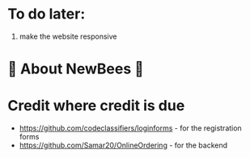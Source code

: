# To do later:

1. make the website responsive

# 🐝 About NewBees 🐝


# Credit where credit is due

- https://github.com/codeclassifiers/loginforms - for the registration forms
- https://github.com/Samar20/OnlineOrdering - for the backend 

